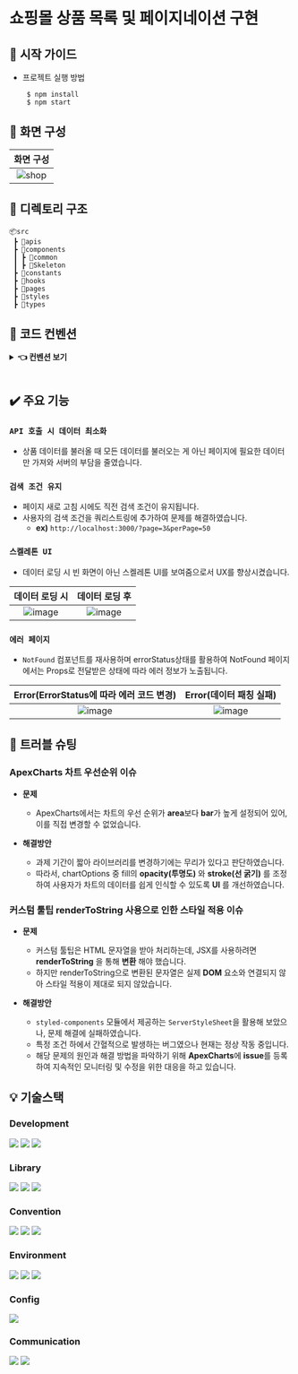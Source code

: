 # 쇼핑몰 상품 목록 및 페이지네이션 구현

## 🙂 시작 가이드

* 프로젝트 실행 방법
  ```
   $ npm install
   $ npm start
  ```

## 🎥 화면 구성

|   화면 구성     |   
| :-------------------------: | 
| ![shop](https://github.com/TaekJinJang/shop-assignment/assets/93184838/767942a9-4146-4032-b9e3-d8e607c93b3e) |



## 📁 디렉토리 구조
```
📦src
 ┣ 📂apis
 ┣ 📂components
 ┃ ┣ 📂common
 ┃ ┣ 📂Skeleton
 ┣ 📂constants
 ┣ 📂hooks
 ┣ 📂pages
 ┣ 📂styles
 ┣ 📂types
 ```
## 🚩 코드 컨벤션
<details>
    <summary><b>👈 컨벤션 보기 </b></summary>
 
| 커밋 유형 | 의미 |
| --- | --- |
| init | 프로젝트 시작 |
| feat | 기능 추가 |
| style | 코드 포맷팅 |
| refactor | 코드 리팩토링 |
| chore | 패키지 매니저 및 그 외 기타 수정 ex) .gitignore |
| rename | 파일 또는 폴더 명을 수정하거나 옮기는 작업만인 경우 |
| remove | 파일을 삭제하는 작업만 수행한 경우 |
| setting | 기본 세팅 변경의 경우 |
| docs | README.md 수정 등 |
| design | UI 디자인 |
| fix | 오타 및 오류로 인한 버그 수정 |
| merge | 머지, 충돌해결 등  |

</details>
<br/>

## ✔️ 주요 기능

### `API 호출 시 데이터 최소화`
- 상품 데이터를 불러올 때 모든 데이터를 불러오는 게 아닌 페이지에 필요한 데이터만 가져와 서버의 부담을 줄였습니다.

### `검색 조건 유지`
- 페이지 새로 고침 시에도 직전 검색 조건이 유지됩니다.
- 사용자의 검색 조건을 쿼리스트링에 추가하여 문제를 해결하였습니다.
  - **ex)** `http://localhost:3000/?page=3&perPage=50`

### `스켈레톤 UI`
- 데이터 로딩 시 빈 화면이 아닌 스켈레톤 UI를 보여줌으로서 UX를 향상시켰습니다.

 |데이터 로딩 시|데이터 로딩 후|
 |:---:|:---:|
 |![image](https://github.com/TaekJinJang/shop-assignment/assets/93184838/a1675857-a042-43a8-89ca-678a0cac8ce9)|![image](https://github.com/TaekJinJang/shop-assignment/assets/93184838/d4a4c1a4-7b5b-4e74-9b05-87fbbb8e5b1a)

### `에러 페이지`
- `NotFound` 컴포넌트를 재사용하며 errorStatus상태를 활용하여 NotFound 페이지에서는 Props로 전달받은 상태에 따라 에러 정보가 노출됩니다.
  
 |Error(ErrorStatus에 따라 에러 코드 변경)|Error(데이터 패칭 실패)|
 |:---:|:---:|
 |![image](https://github.com/TaekJinJang/shop-assignment/assets/93184838/d91506e6-c3ef-4a7b-a1eb-d270c4644e7b)|![image](https://github.com/TaekJinJang/shop-assignment/assets/93184838/3b2fc324-4d40-4e22-ab60-0621b9b4674a)


## 🔫 트러블 슈팅
### ApexCharts 차트 우선순위 이슈
- **문제**
  - ApexCharts에서는 차트의 우선 순위가 **area**보다 **bar**가 높게 설정되어 있어, 이를 직접 변경할 수 없었습니다.
    
- **해결방안**
  - 과제 기간이 짧아 라이브러리를 변경하기에는 무리가 있다고 판단하였습니다.
  - 따라서, chartOptions 중 fill의 **opacity(투명도)** 와 **stroke(선 굵기)** 를 조정하여 사용자가 차트의 데이터를 쉽게 인식할 수 있도록 **UI** 를 개선하였습니다.
  
### 커스텀 툴팁 renderToString 사용으로 인한 스타일 적용 이슈
- **문제**
  - 커스텀 툴팁은 HTML 문자열을 받아 처리하는데, JSX를 사용하려면 **renderToString** 을 통해 **변환** 해야 했습니다.
  - 하지만 renderToString으로 변환된 문자열은 실제 **DOM** 요소와 연결되지 않아 스타일 적용이 제대로 되지 않았습니다.
   
- **해결방안**
  - `styled-components` 모듈에서 제공하는 `ServerStyleSheet`을 활용해 보았으나, 문제 해결에 실패하였습니다.
  - 특정 조건 하에서 간혈적으로 발생하는 버그였으나 현재는 정상 작동 중입니다.
  - 해당 문제의 원인과 해결 방법을 파악하기 위해 **ApexCharts**에 **issue**를 등록하여 지속적인 모니터링 및 수정을 위한 대응을 하고 있습니다.

## 💡 기술스택 

### Development

<img src="https://img.shields.io/badge/JavaScript-F7DF1E?style=for-the-badge&logo=Javascript&logoColor=white"> <img src="https://img.shields.io/badge/TypeScript-3178C6?style=for-the-badge&logo=TypeScript&logoColor=white">
<img src="https://img.shields.io/badge/React-61DAFB?style=for-the-badge&logo=React&logoColor=white">

### Library
<img src="https://img.shields.io/badge/styled%20components-DB7093?style=for-the-badge&logo=styledcomponents&logoColor=white"> <img src="https://img.shields.io/badge/Axios-DA291C?style=for-the-badge&logo=axios&logoColor=white">  <img src="https://img.shields.io/badge/React Router Dom-3178C6?style=for-the-badge&logo=&logoColor=white">

### Convention

<img src="https://img.shields.io/badge/eslint-4B32C3?style=for-the-badge&logo=eslint&logoColor=white"> <img src="https://img.shields.io/badge/prettier-F7B93E?style=for-the-badge&logo=prettier&logoColor=white"> <img src="https://img.shields.io/badge/husky-FF4088?style=for-the-badge&logo=hugo&logoColor=white">

### Environment

<img src="https://img.shields.io/badge/visual Studio code-007ACC?style=for-the-badge&logo=VisualStudioCode&logoColor=white"> <img src="https://img.shields.io/badge/Git-F05032?style=for-the-badge&logo=Git&logoColor=white">
<img src="https://img.shields.io/badge/github-181717?style=for-the-badge&logo=github&logoColor=white">

### Config

<img src="https://img.shields.io/badge/npm-CB3837?style=for-the-badge&logo=npm&logoColor=white">

### Communication

<img src="https://img.shields.io/badge/discord-5865F2?style=for-the-badge&logo=discord&logoColor=white"> <img src="https://img.shields.io/badge/notion-000000?style=for-the-badge&logo=notion&logoColor=white">

 
